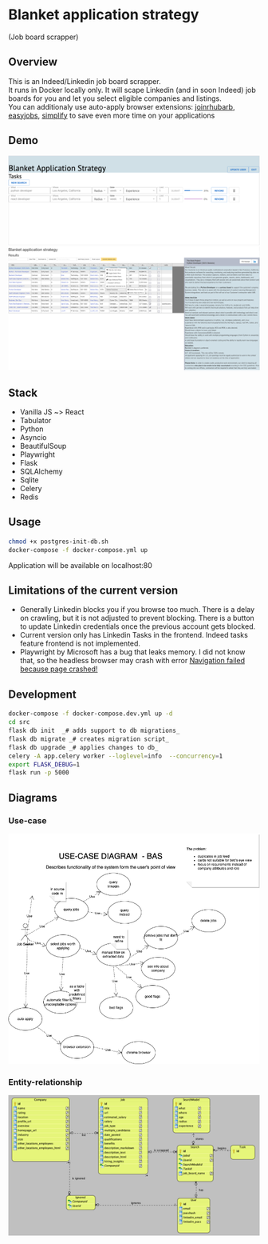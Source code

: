 # Blanket application strategy

(Job board scrapper)

## Overview

This is an Indeed/Linkedin job board scrapper.  
It runs in Docker locally only.
It will scape Linkedin (and in soon Indeed) job boards for you and let you select eligible companies and listings.  
You can additionaly use auto-apply browser extensions:
[joinrhubarb](www.joinrhubarb.com),
[easyjobs](www.easyjobs.so),
[simplify](www.simplify.jobs)
to save even more time on your applications


## Demo

![Current version demo search](Screenshot%202022-08-26%20at%2012.12.04%20PM.png)
![Current version demo results](Screenshot%202022-08-26%20at%2012.16.28%20PM.png)

## Stack

- Vanilla JS ~> React
- Tabulator
- Python
- Asyncio
- BeautifulSoup
- Playwright
- Flask
- SQLAlchemy
- Sqlite
- Celery
- Redis

## Usage

```bash
chmod +x postgres-init-db.sh
docker-compose -f docker-compose.yml up
```
Application will be available on localhost:80  


## Limitations of the current version
- Generally Linkedin blocks you if you browse too much. There is a delay on crawling, but it is not adjusted to prevent blocking. There is a button to update Linkedin credentials once the previous account gets blocked.
- Current version only has Linkedin Tasks in the frontend.  Indeed tasks feature frontend is not implemented.  
- Playwright by Microsoft has a bug that leaks memory. I did not know that, so the headless browser may crash with error [Navigation failed because page crashed!](https://github.com/microsoft/playwright/issues/6319)

## Development
```bash
docker-compose -f docker-compose.dev.yml up -d
cd src  
flask db init  _# adds support to db migrations_  
flask db migrate _# creates migration script_  
flask db upgrade _# applies changes to db_  
celery -A app.celery worker --loglevel=info  --concurrency=1
export FLASK_DEBUG=1
flask run -p 5000
``` 



## Diagrams
### Use-case
![Use case diagram](diagrams/Diagram-USE-CASE.png)
### Entity-relationship
![ER diagram](Screenshot%202022-08-21%20at%206.48.44%20PM.png)

